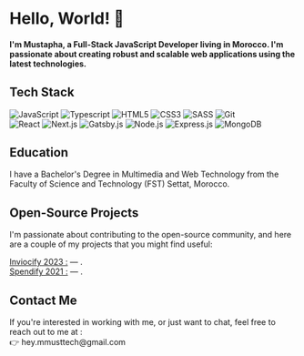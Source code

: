 <h1>Hello, World! 👋</h1>

<h4>I'm Mustapha, a Full-Stack JavaScript Developer living in Morocco. I'm passionate about creating robust and scalable web applications using the latest technologies.</h4>

<h2>Tech Stack</h2>
<div>
    <img src="https://img.shields.io/badge/JavaScript-ES6+-yellow?style=for-the-badge&logo=javascript" alt="JavaScript">
    <img src="https://img.shields.io/badge/TypeScript-9cf?style=for-the-badge&logo=typescript" alt="Typescript">
    <img src="https://img.shields.io/badge/HTML5-orange?style=for-the-badge&logo=html5" alt="HTML5">
    <img src="https://img.shields.io/badge/CSS3-blueviolet?style=for-the-badge&logo=css3" alt="CSS3">
    <img src="https://img.shields.io/badge/SASS-pink?style=for-the-badge&logo=sass" alt="SASS">
    <img src="https://img.shields.io/badge/Git-black?style=for-the-badge&logo=git" alt="Git">
</div>
<div>
    <img src="https://img.shields.io/badge/React-blue?style=for-the-badge&logo=react" alt="React">
    <img src="https://img.shields.io/badge/Next.js-black?style=for-the-badge&logo=next.js" alt="Next.js">
    <img src="https://img.shields.io/badge/Gatsby.js-ff69b4?style=for-the-badge&logo=gatsby.js" alt="Gatsby.js">
    <img src="https://img.shields.io/badge/Node.js-green?style=for-the-badge&logo=node.js" alt="Node.js">
    <img src="https://img.shields.io/badge/Express.js-gray?style=for-the-badge&logo=express" alt="Express.js">
    <img src="https://img.shields.io/badge/MongoDB-blue?style=for-the-badge&logo=mongodb" alt="MongoDB">
</div>

<h2>Education</h2>
<p>I have a Bachelor's Degree in Multimedia and Web Technology from the Faculty of Science and Technology (FST) Settat, Morocco.</p>

<h2>Open-Source Projects</h2>
<p>I'm passionate about contributing to the open-source community, and here are a couple of my projects that you might find useful:</p>

[Inviocify 2023 :](https://github.com/heymmusttech/invoicify) — .<br />
[Spendify 2021 :](https://github.com/heymmusttech/spendify) — .


<h2>Contact Me</h2>
<p>If you're interested in working with me, or just want to chat, feel free to reach out to me at :<br />👉 hey.mmusttech@gmail.com</p>




<!---
heymmusttech/heymmusttech is a ✨ special ✨ repository because its `README.md` (this file) appears on your GitHub profile.
You can click the Preview link to take a look at your changes.
--->
